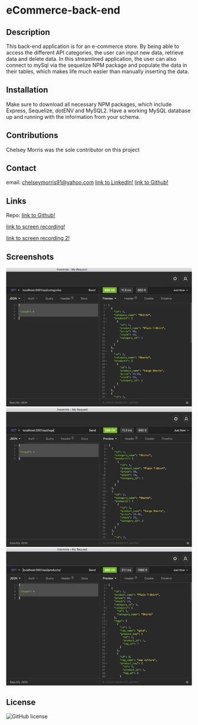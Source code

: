 # eCommerce-back-end

## Description 
This back-end application is for an e-commerce store. By being able to access the different API categories, the user can input new data, retrieve data and delete data. In this streamlined application, the user can also connect to mySql via the sequelize NPM package and populate the data in their tables, which makes life much easier than manually inserting the data.

## Installation
Make sure to download all necessary NPM packages, which include Express, Sequelize, dotENV and MySQL2. Have a working MySQL database up and running with the information from your schema.

## Contributions
Chelsey Morris was the sole contributor on this project

## Contact
email: chelseymorris91@yahoo.com
[link to LinkedIn!](https://www.linkedin.com/in/chelsey-morris-758590204/)
[link to Github!](http://github.com/cmorris91)

## Links

Repo:
[link to Github!](https://github.com/cmorris91/eCommerce-back-end)

[link to screen recording!](https://drive.google.com/file/d/1Y3BcS1iIh857yhMy-Y6D5fZfuoiPaHz4/view)

[link to screen recording 2!](https://drive.google.com/file/d/1MLKNebuNdrPQW-4tdfVlpEHK2XrDPBxH/view)


## Screenshots
![screenshot 1](images/screenshot.jpg)
![screenshot 2](images/screenshot2.jpg)
![screenshot 3](images/screenshot3.jpg)


## License 
![GitHub license](https://img.shields.io/badge/license-APACHE-blue.svg)